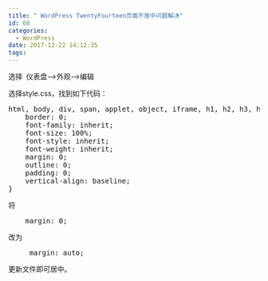 ```yaml
---
title: " WordPress TwentyFourteen页面不居中问题解决"
id: 60
categories:
  - WordPress
date: 2017-12-22 14:12:35
tags:
---
```


选择  仪表盘--&gt;外观--&gt;编辑

选择style.css，找到如下代码：
<pre class="lang:default decode:true">html, body, div, span, applet, object, iframe, h1, h2, h3, h4, h5, h6, p, blockquote, pre, a, abbr, acronym, address, big, cite, code, del, dfn, em, font, ins, kbd, q, s, samp, small, strike, strong, sub, sup, tt, var, dl, dt, dd, ol, ul, li, fieldset, form, label, legend, table, caption, tbody, tfoot, thead, tr, th, td {
	border: 0;
	font-family: inherit;
	font-size: 100%;
	font-style: inherit;
	font-weight: inherit;
	margin: 0;
	outline: 0;
	padding: 0;
	vertical-align: baseline;
}</pre>
将
<pre class="lang:default decode:true  ">	margin: 0;</pre>
改为
<pre class="lang:default decode:true ">     margin: auto;</pre>
更新文件即可居中。